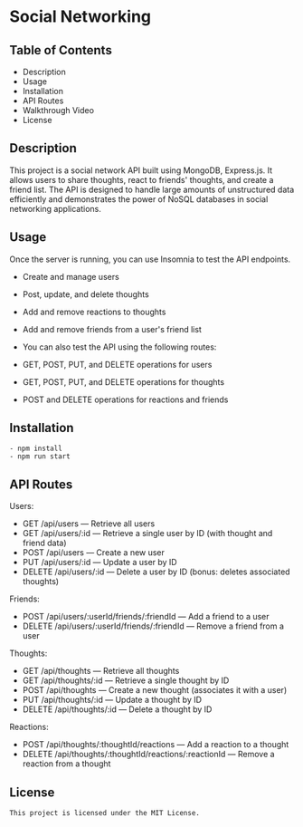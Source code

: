 # Social Networking

## Table of Contents
- Description
- Usage
- Installation
- API Routes
- Walkthrough Video
- License


## Description

This project is a social network API built using MongoDB, Express.js. It allows users to share thoughts, react to friends' thoughts, and create a friend list. The API is designed to handle large amounts of unstructured data efficiently and demonstrates the power of NoSQL databases in social networking applications.

## Usage
Once the server is running, you can use Insomnia to test the API endpoints.

* Create and manage users
* Post, update, and delete thoughts
* Add and remove reactions to thoughts
* Add and remove friends from a user's friend list
* You can also test the API using the following routes:

* GET, POST, PUT, and DELETE operations for users
* GET, POST, PUT, and DELETE operations for thoughts
* POST and DELETE operations for reactions and friends

## Installation
    - npm install
    - npm run start

## API Routes
Users:
* GET /api/users — Retrieve all users
* GET /api/users/:id — Retrieve a single user by ID (with thought and friend data)
* POST /api/users — Create a new user
* PUT /api/users/:id — Update a user by ID
* DELETE /api/users/:id — Delete a user by ID (bonus: deletes associated thoughts)

Friends:
* POST /api/users/:userId/friends/:friendId — Add a friend to a user
* DELETE /api/users/:userId/friends/:friendId — Remove a friend from a user

Thoughts:
* GET /api/thoughts — Retrieve all thoughts
* GET /api/thoughts/:id — Retrieve a single thought by ID
* POST /api/thoughts — Create a new thought (associates it with a user)
* PUT /api/thoughts/:id — Update a thought by ID
* DELETE /api/thoughts/:id — Delete a thought by ID

Reactions:
* POST /api/thoughts/:thoughtId/reactions — Add a reaction to a thought
* DELETE /api/thoughts/:thoughtId/reactions/:reactionId — Remove a reaction from a thought

## License
    This project is licensed under the MIT License.
